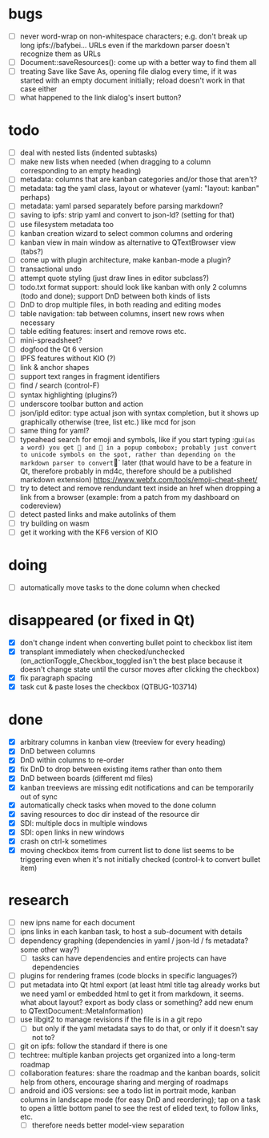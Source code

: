 # bugs

- [ ] never word-wrap on non-whitespace characters; e.g. don't break up long
  ipfs://bafybei... URLs even if the markdown parser doesn't recognize them as
  URLs
- [ ] Document::saveResources(): come up with a better way to find them all
- [ ] treating Save like Save As, opening file dialog every time, if it was started
  with an empty document initially; reload doesn't work in that case either
- [ ] what happened to the link dialog's insert button?

# todo

- [ ] deal with nested lists (indented subtasks)
- [ ] make new lists when needed (when dragging to a column corresponding to an
  empty heading)
- [ ] metadata: columns that are kanban categories and/or those that aren't?
- [ ] metadata: tag the yaml class, layout or whatever (yaml: "layout: kanban"
  perhaps)
- [ ] metadata: yaml parsed separately before parsing markdown?
- [ ] saving to ipfs: strip yaml and convert to json-ld? (setting for that)
- [ ] use filesystem metadata too
- [ ] kanban creation wizard to select common columns and ordering
- [ ] kanban view in main window as alternative to QTextBrowser view (tabs?)
- [ ] come up with plugin architecture, make kanban-mode a plugin?
- [ ] transactional undo
- [ ] attempt quote styling (just draw lines in editor subclass?)
- [ ] todo.txt format support: should look like kanban with only 2 columns (todo
  and done); support DnD between both kinds of lists
- [ ] DnD to drop multiple files, in both reading and editing modes
- [ ] table navigation: tab between columns, insert new rows when necessary
- [ ] table editing features: insert and remove rows etc.
- [ ] mini-spreadsheet?
- [ ] dogfood the Qt 6 version
- [ ] IPFS features without KIO (?)
- [ ] link & anchor shapes
- [ ] support text ranges in fragment identifiers
- [ ] find / search (control-F)
- [ ] syntax highlighting (plugins?)
- [ ] underscore toolbar button and action
- [ ] json/ipld editor: type actual json with syntax completion, but it shows up
  graphically otherwise (tree, list etc.) like mcd for json
- [ ] same thing for yaml?
- [ ] typeahead search for emoji and symbols, like if you start typing :gui` (as a
  word) you get 🎸 and 🦮 in a popup combobox; probably just convert to unicode
  symbols on the spot, rather than depending on the markdown parser to convert
  `:guitar:` later (that would have to be a feature in Qt, therefore probably in
  md4c, therefore should be a published markdown extension) 
  https://www.webfx.com/tools/emoji-cheat-sheet/
- [ ] try to detect and remove rendundant text inside an href when dropping a link
  from a browser (example: from a patch from my dashboard on codereview)
- [ ] detect pasted links and make autolinks of them
- [ ] try building on wasm
- [ ] get it working with the KF6 version of KIO

# doing

- [ ] automatically move tasks to the done column when checked

# disappeared (or fixed in Qt)

- [x] don't change indent when converting bullet point to checkbox list item
- [x] transplant immediately when checked/unchecked
  (on_actionToggle_Checkbox_toggled isn't the best place because it doesn't
  change state until the cursor moves after clicking the checkbox)
- [x] fix paragraph spacing
- [x] task cut & paste loses the checkbox (QTBUG-103714)

# done

- [x] arbitrary columns in kanban view (treeview for every heading)
- [x] DnD between columns
- [x] DnD within columns to re-order
- [x] fix DnD to drop between existing items rather than onto them
- [x] DnD between boards (different md files)
- [x] kanban treeviews are missing edit notifications and can be temporarily out of
  sync
- [x] automatically check tasks when moved to the done column
- [x] saving resources to doc dir instead of the resource dir
- [x] SDI: multiple docs in multiple windows
- [x] SDI: open links in new windows
- [x] crash on ctrl-k sometimes
- [x] moving checkbox items from current list to done list seems to be triggering
  even when it's not initially checked (control-k to convert bullet item)

# research

- [ ] new ipns name for each document
- [ ] ipns links in each kanban task, to host a sub-document with details
- [ ] dependency graphing (dependencies in yaml / json-ld / fs metadata? some other
  way?)
  - [ ] tasks can have dependencies and entire projects can have dependencies
- [ ] plugins for rendering frames (code blocks in specific languages?)
- [ ] put metadata into Qt html export (at least html title tag already works but
  we need yaml or embedded html to get it from markdown, it seems. what about
  layout? export as body class or something? add new enum to
  QTextDocument::MetaInformation)
- [ ] use libgit2 to manage revisions if the file is in a git repo
  - [ ] but only if the yaml metadata says to do that, or only if it doesn't say
    not to?
- [ ] git on ipfs: follow the standard if there is one
- [ ] techtree: multiple kanban projects get organized into a long-term roadmap
- [ ] collaboration features: share the roadmap and the kanban boards, solicit help
  from others, encourage sharing and merging of roadmaps
- [ ] android and iOS versions: see a todo list in portrait mode, kanban columns in
  landscape mode (for easy DnD and reordering); tap on a task to open a little
  bottom panel to see the rest of elided text, to follow links, etc.
  - [ ] therefore needs better model-view separation
